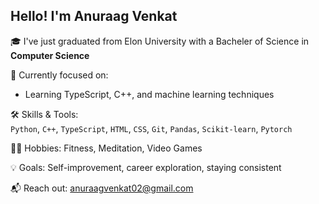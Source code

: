 ## Hello! I'm **Anuraag Venkat**
🎓 I've just graduated from Elon University with a Bacheler of Science in **Computer Science**

🧠 Currently focused on:  
  - Learning TypeScript, C++, and machine learning techniques  

🛠️ Skills & Tools:  
  `Python`, `C++`, `TypeScript`, `HTML`, `CSS`, `Git`, `Pandas`, `Scikit-learn`, `Pytorch`

🏋️‍♂️ Hobbies: Fitness, Meditation, Video Games

💡 Goals: Self-improvement, career exploration, staying consistent  

📬 Reach out: [anuraagvenkat02@gmail.com](mailto:anuraagvenkat02@gmail.com)
<!--
**AnuVen/anuven** is a ✨ _special_ ✨ repository because its `README.md` (this file) appears on your GitHub profile.

Here are some ideas to get you started:

- 🔭 I’m currently working on ...
- 🌱 I’m currently learning ...
- 👯 I’m looking to collaborate on ...
- 🤔 I’m looking for help with ...
- 💬 Ask me about ...
- 📫 How to reach me: ...
- 😄 Pronouns: ...
- ⚡ Fun fact: ...
-->
